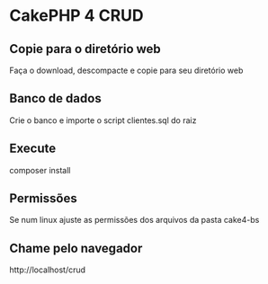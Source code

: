 # CakePHP 4 CRUD

## Copie para o diretório web
Faça o download, descompacte e copie para seu diretório web

## Banco de dados
Crie o banco e importe o script clientes.sql do raiz

## Execute
composer install

## Permissões
Se num linux ajuste as permissões dos arquivos da pasta cake4-bs

## Chame pelo navegador

http://localhost/crud
